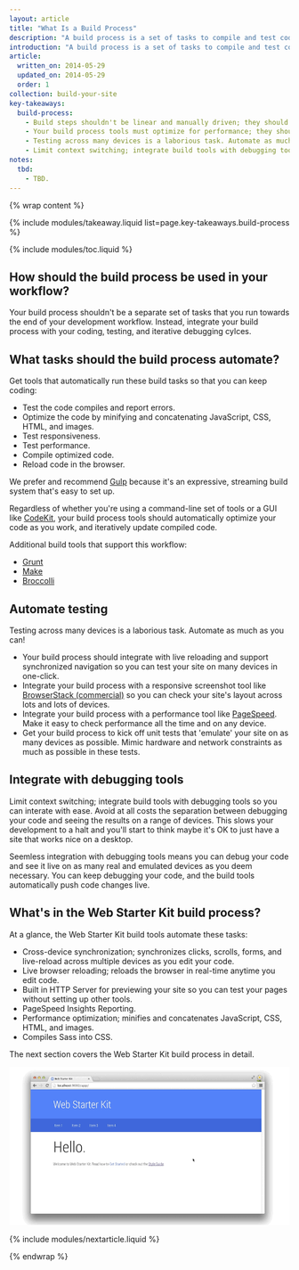 ```yaml
---
layout: article
title: "What Is a Build Process"
description: "A build process is a set of tasks to compile and test code before deployment. Learn which tasks to include in your build process and why."
introduction: "A build process is a set of tasks to compile and test code before deployment. Learn which tasks to include in your build process and why."
article:
  written_on: 2014-05-29
  updated_on: 2014-05-29
  order: 1
collection: build-your-site
key-takeaways:
  build-process:
    - Build steps shouldn't be linear and manually driven; they should be cyclical and automatic.
    - Your build process tools must optimize for performance; they should automatically minify and concatenate JavaScript, CSS, HTML, and images.
    - Testing across many devices is a laborious task. Automate as much as you can!
    - Limit context switching; integrate build tools with debugging tools so you can iterate with ease.
notes:
  tbd:
    - TBD.
---
```

{% wrap content %}

{% include modules/takeaway.liquid list=page.key-takeaways.build-process %}

{% include modules/toc.liquid %}

## How should the build process be used in your workflow?

Your build process shouldn't be a separate set of tasks
that you run towards the end of your development workflow.
Instead, integrate your build process with your coding,
testing, and iterative debugging cylces.

##  What tasks should the build process automate?

Get tools that automatically run these build tasks
so that you can keep coding:

* Test the code compiles and report errors.
* Optimize the code by minifying and concatenating
JavaScript, CSS, HTML, and images.
* Test responsiveness.
* Test performance.
* Compile optimized code.
* Reload code in the browser.

We prefer and recommend
<a href="http://gulpjs.com/">Gulp</a>
because it's an expressive, streaming build system
that's easy to set up.

Regardless of whether you're using a command-line set of tools
or a GUI like <a href="https://incident57.com/codekit/">CodeKit</a>,
your build process tools should automatically
optimize your code as you work,
and iteratively update compiled code.

Additional build tools that support this workflow:

* <a href="http://gruntjs.com/">Grunt</a>
* <a href="http://www.gnu.org/software/make/">Make</a>
* <a href="https://github.com/broccolijs/broccoli">Broccolli</a>

## Automate testing

Testing across many devices is a laborious task.
Automate as much as you can!

* Your build process should integrate with live reloading
and support synchronized navigation so you can test
your site on many devices in one-click.
* Integrate your build process with a responsive screenshot tool
like <a href="http://www.browserstack.com/">BrowserStack (commercial)</a>
so you can check your site's
layout across lots and lots of devices.
* Integrate your build process with a performance tool like
<a href="https://developers.google.com/speed/pagespeed/insights/">PageSpeed</a>.
Make it easy to check performance all the time and on any device.
* Get your build process to kick off unit tests that 'emulate' your site
on as many devices as possible. Mimic hardware and network constraints
as much as possible in these tests.

## Integrate with debugging tools

Limit context switching;
integrate build tools with debugging tools so you can interate with ease.
Avoid at all costs the separation between debugging your code
and seeing the results on a range of devices.
This slows your development to a halt
and you'll start to think maybe it's OK to just have a site that works nice on a desktop.

Seemless integration with debugging tools means you can debug your code
and see it live on as many real and emulated devices as you deem necessary.
You can keep debugging your code,
and the build tools automatically push code changes live.

## What's in the Web Starter Kit build process?

At a glance,
the Web Starter Kit build tools automate these tasks:

* Cross-device synchronization; synchronizes clicks, scrolls, forms, and live-reload across multiple devices as you edit your code.
* Live browser reloading; reloads the browser in real-time anytime you edit code.
* Built in HTTP Server for previewing your site so you can test your pages without setting up other tools.
* PageSpeed Insights Reporting.
* Performance optimization; minifies and concatenates JavaScript, CSS, HTML,
and images.
* Compiles Sass into CSS.

The next section covers the Web Starter Kit build process in detail.

<img src="imgs/web-starter-kit.gif" class="center" alt="web starter kit in action">

{% include modules/nextarticle.liquid %}

{% endwrap %}
